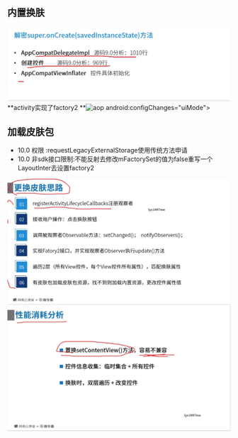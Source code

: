 ## 内置换肤

![aop](skin3.png)
 **activity实现了factory2
**![aop](skin4.png)
 android:configChanges="uiMode"> <!-- 需要配置此属性=uiMode，才能更换navigation  -->
## 加载皮肤包

- 10.0 权限 :requestLegacyExternalStorage使用传统方法申请 
- 10.0 非sdk接口限制:不能反射去修改mFactorySet的值为false重写一个LayoutInter去设置factory2

![aop](skin.png) 
![aop](skin2.png)



